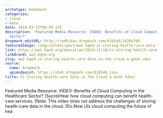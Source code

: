 ```yaml
---
archetype: bookmark
categories:
- cloud
- data
date: 2019-03-22T09:59:17Z
description: 'Featured Media Resource: VIDEO: Benefits of Cloud Computing in the Healthcare
  Sector?'
dropmark.editURL: http://radhikan.dropmark.com/616548/18284798
featuredImage: /img/content/post/ww2-kqed-is-storing-health-care-data-in-the-cloud-a-good-idea.png
link: https://ww2.kqed.org/education/2015/11/18/is-storing-health-care-data-in-the-cloud-a-good-idea/
linkBrand: ww2.kqed.org
slug: ww2-kqed-is-storing-health-care-data-in-the-cloud-a-good-idea
source:
  name: Dropmark
  apiendpoint: https://shah.dropmark.com/616548.json
title: Is Storing Health-care Data in the Cloud a Good Idea?
---
```

Featured Media Resource: VIDEO: Benefits of Cloud Computing in the Healthcare Sector? (Sucre)Hear how cloud computing can benefit health-care services. (Note: This video does not address the challenges of storing health-care data in the cloud. )Do Now UIs cloud computing the future of hea